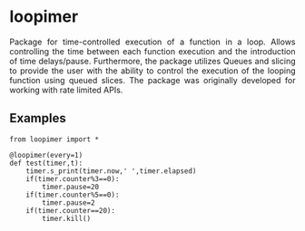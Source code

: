 # loopimer
<p align="justify">
Package for time-controlled execution of a function in a loop. Allows controlling the time between each function execution and the introduction of time delays/pause. Furthermore, the package utilizes Queues and slicing to provide the user with the ability to control the execution of the looping function using queued slices. The package was originally developed for working with rate limited APIs.
</p>  

## Examples
```
from loopimer import *

@loopimer(every=1)
def test(timer,t):
    timer.s_print(timer.now,' ',timer.elapsed)
    if(timer.counter%3==0):
        timer.pause=20
    if(timer.counter%5==0):
        timer.pause=2
    if(timer.counter==20):
        timer.kill()

```
